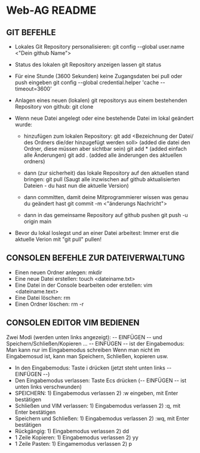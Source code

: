 Web-AG README
=============

GIT BEFEHLE
-----------

- Lokales Git Repository personalisieren:
	git config --global user.name <"Dein github Name">

- Status des lokalen git Repository anzeigen lassen
	git status

- Für eine Stunde (3600 Sekunden) keine Zugangsdaten bei pull oder push eingeben
	git config --global credential.helper 'cache --timeout=3600'

- Anlagen eines neuen (lokalen) git repositorys aus einem bestehenden Repository von github:
	git clone <URL des Git-Repositorys auf github>

- Wenn neue Datei angelegt oder eine bestehende Datei im lokal geändert wurde:
	- hinzufügen zum lokalen Repository:
	git add <Bezeichnung der Datei/ des Ordners die/der hinzugefügt werden soll> (added die datei den Ordner, diese müssen aber sichtbar sein)
	git add * (added einfach alle Änderungen)
	git add . (added alle änderungen des aktuellen ordners)

	- dann (zur sicherheit) das lokale Repository auf den aktuellen stand bringen:
	git pull (Saugt alle inzwischen auf github aktualisierten Dateien - du hast nun die aktuelle Version)

	- dann committen, damit deine Mitprogrammierer wissen was genau du geändert hast
	git commit -m <"änderungs Nachricht">

	- dann in das gemeinsame Repository auf github pushen
	git push -u origin main

- Bevor du lokal loslegst und an einer Datei arbeitest: Immer erst die aktuelle Verion mit "git pull" pullen!

CONSOLEN BEFEHLE ZUR DATEIVERWALTUNG
------------------------------------

- Einen neuen Ordner anlegen: mkdir <Ordnername>
- Eine neue Datei erstellen: touch <dateiname.txt>
- Eine Datei in der Console bearbeiten oder erstellen: vim <dateiname.text>
- Eine Datei löschen: rm <Dateiname>
- Einen Ordner löschen: rm -r <Ordnername>



CONSOLEN EDITOR VIM BEDIENEN
----------------------------

Zwei Modi (werden unten links angezeigt): -- EINFÜGEN -- und Speichern/Schließen/Kopieren ...
-- EINFÜGEN -- ist der Eingabemodus: Man kann nur im Eingabemodus schreiben
Wenn man nicht im Eingabemosud ist, kann man Speichern, Schließen, kopieren usw.

- In den Eingabemodus: Taste i drücken (jetzt steht unten links -- EINFÜGEN --)
- Den Eingabemodus verlassen: Taste Ecs drücken (-- EINFÜGEN -- ist unten links verschwunden)
- SPEICHERN: 1) Eingabemodus verlassen 2) :w eingeben, mit Enter bestätigen
- Schließen und VIM verlassen: 1) Eingabemodus verlassen 2) :q, mit Enter bestätigen
- Speichern und Schließen: 1) Eingabemodus verlassen 2) :wq, mit Enter bestätigen
- Rückgängig: 1) Eingabemodus verlassen 2) dd
- 1 Zeile Kopieren: 1) Eingabemodus verlassen 2) yy
- 1 Zeile Pasten: 1) Eingamemodus verlassen 2) p

